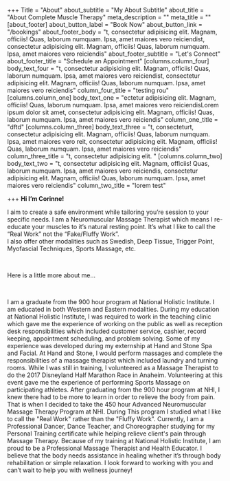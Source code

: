 +++
Title = "About"
about_subtitle = "My About Subtitle"
about_title = "About Complete Muscle Therapy"
meta_description = ""
meta_title = ""
[about_footer]
about_button_label = "Book Now"
about_button_link = "/bookings"
about_footer_body = "t, consectetur adipisicing elit. Magnam, officiis! Quas, laborum numquam. Ipsa, amet maiores vero reiciendist, consectetur adipisicing elit. Magnam, officiis! Quas, laborum numquam. Ipsa, amet maiores vero reiciendis"
about_footer_subtitle = "Let's Connect"
about_footer_title = "Schedule an Appointment"
[columns.column_four]
body_text_four = "t, consectetur adipisicing elit. Magnam, officiis! Quas, laborum numquam. Ipsa, amet maiores vero reiciendist, consectetur adipisicing elit. Magnam, officiis! Quas, laborum numquam. Ipsa, amet maiores vero reiciendis"
column_four_title = "testing rou"
[columns.column_one]
body_text_one = "ectetur adipisicing elit. Magnam, officiis! Quas, laborum numquam. Ipsa, amet maiores vero reiciendisLorem ipsum dolor sit amet, consectetur adipisicing elit. Magnam, officiis! Quas, laborum numquam. Ipsa, amet maiores vero reiciendis"
column_one_title = "dftd"
[columns.column_three]
body_text_three = "t, consecteturt, consectetur adipisicing elit. Magnam, officiis! Quas, laborum numquam. Ipsa, amet maiores vero reit, consectetur adipisicing elit. Magnam, officiis! Quas, laborum numquam. Ipsa, amet maiores vero reiciendis"
column_three_title = "t, consectetur adipisicing elit. "
[columns.column_two]
body_text_two = "t, consectetur adipisicing elit. Magnam, officiis! Quas, laborum numquam. Ipsa, amet maiores vero reiciendis, consectetur adipisicing elit. Magnam, officiis! Quas, laborum numquam. Ipsa, amet maiores vero reiciendis"
column_two_title = "lorem test"

+++
**Hi I’m Corinne!**

I aim to create a safe environment while tailoring you’re session to your specific needs. I am a Neuromuscular Massage Therapist which means I re-educate your muscles to it’s natural resting point. It’s what I like to call the “Real Work” not the “Fake/Fluffy Work”.  
I also offer other modalities such as Swedish, Deep Tissue, Trigger Point, Myofascial Techniques, Sports Massage, etc.

​

Here is a little more about me...

​

I am a graduate from the 900 hour program at National Holistic Institute. I am educated in both Western and Eastern modalities. During my education at National Holistic Institute, I was required to work in the teaching clinic which gave me the experience of working on the public as well as reception desk responsibilities which included customer service, cashier, record keeping, appointment scheduling, and problem solving. Some of my experience was developed during my externship at Hand and Stone Spa and Facial. At Hand and Stone, I would perform massages and complete the responsibilities of a massage therapist which included laundry and turning rooms. While I was still in training, I volunteered as a Massage Therapist to do the 2017 Disneyland Half Marathon Race in Anaheim. Volunteering at this event gave me the experience of performing Sports Massage on participating athletes. After graduating from the 900 hour program at NHI, I knew there had to be more to learn in order to relieve the body from pain. That is when I decided to take the 450 hour Advanced Neuromuscular Massage Therapy Program at NHI. During This program I studied what I like to call the "Real Work" rather than the "Fluffy Work". Currently, I am a Professional Dancer, Dance Teacher, and Choreographer studying for my Personal Training certificate while helping  relieve client's pain through Massage Therapy. Because of my training at National Holistic Institute, I am proud to be a Professional Massage Therapist and Health Educator. I believe that the body needs assistance in healing whether it’s through body rehabilitation or simple relaxation. I look forward to working with you and can’t wait to help you with wellness journey!